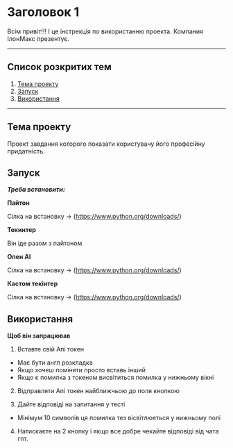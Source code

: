 # Заголовок 1
Всім привіт!!!
І це інстрекція по використанню проекта.
Компания ІлонМакс презентує.
____
## Список розкритих тем
1. [Тема проекту](#Темапроекту)
2. [Запуск](#Запуск)
3. [Використання](#Використання)
____
## Тема проекту
Проект завдання которого показати користувачу його професійну придатність.
## Запуск
___Треба встановити:___

**Пайтон**

Сілка на встановку -> (https://www.python.org/downloads/)

**Текинтер**

Він іде разом з пайтоном

**Опен АІ**

Сілка на встановку -> (https://www.python.org/downloads/)

**Кастом текінтер**

Сілка на встановку -> (https://www.python.org/downloads/)

## Використання
**Щоб він запрацював**

1. Вставте свій Апі токен 
  + Має бути англ розкладка
  + Якщо хочеш поміняти просто вставь інший
  + Якщо є помилка з токеном висвітиться помилка у нижньому вікні

2. Відправляти Апі токен найближчьою до поля кнопкою

3. Дайте відповіді на запитання у тесті
  + Мінімум 10 символів ця помилка тез вісвітлюеться у нижньому полі

4. Натискаєте на 2 кнопку і якщо все добре чекайте відповіді від чата гпт.

